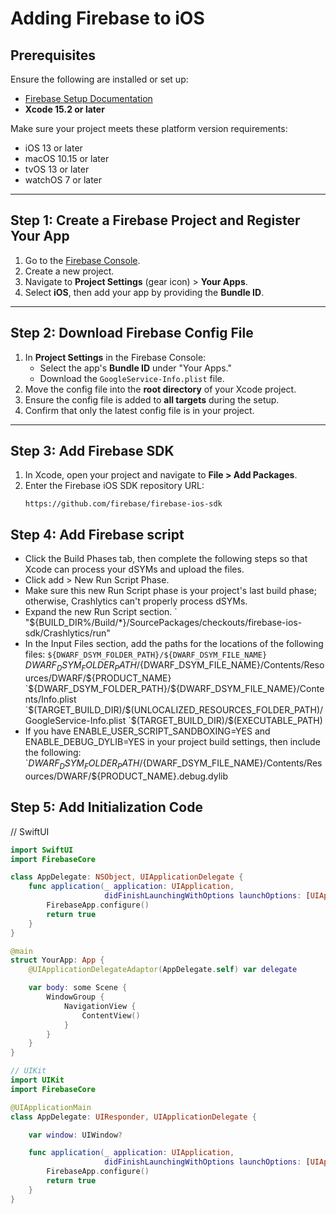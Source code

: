 # Adding Firebase to iOS

## Prerequisites

Ensure the following are installed or set up:

- [Firebase Setup Documentation](https://firebase.google.com/docs/ios/setup?authuser=0&hl=en)
- **Xcode 15.2 or later**

Make sure your project meets these platform version requirements:

- iOS 13 or later  
- macOS 10.15 or later  
- tvOS 13 or later  
- watchOS 7 or later  

---

## Step 1: Create a Firebase Project and Register Your App

1. Go to the [Firebase Console](https://console.firebase.google.com/).
2. Create a new project.
3. Navigate to **Project Settings** (gear icon) > **Your Apps**.
4. Select **iOS**, then add your app by providing the **Bundle ID**.

---

## Step 2: Download Firebase Config File

1. In **Project Settings** in the Firebase Console:
   - Select the app's **Bundle ID** under "Your Apps."
   - Download the `GoogleService-Info.plist` file.
2. Move the config file into the **root directory** of your Xcode project.
3. Ensure the config file is added to **all targets** during the setup.
4. Confirm that only the latest config file is in your project.

---

## Step 3: Add Firebase SDK

1. In Xcode, open your project and navigate to **File > Add Packages**.
2. Enter the Firebase iOS SDK repository URL:  
   ```text
   https://github.com/firebase/firebase-ios-sdk

 ## Step 4: Add Firebase script

* Click the Build Phases tab, then complete the following steps so that Xcode can process your dSYMs and upload the files.
* Click add > New Run Script Phase.
* Make sure this new Run Script phase is your project's last build phase; otherwise, Crashlytics can't properly process dSYMs.
* Expand the new Run Script section.
` "${BUILD_DIR%/Build/*}/SourcePackages/checkouts/firebase-ios-sdk/Crashlytics/run"
* In the Input Files section, add the paths for the locations of the following files:
`${DWARF_DSYM_FOLDER_PATH}/${DWARF_DSYM_FILE_NAME}
` ${DWARF_DSYM_FOLDER_PATH}/${DWARF_DSYM_FILE_NAME}/Contents/Resources/DWARF/${PRODUCT_NAME}
`${DWARF_DSYM_FOLDER_PATH}/${DWARF_DSYM_FILE_NAME}/Contents/Info.plist
`$(TARGET_BUILD_DIR)/$(UNLOCALIZED_RESOURCES_FOLDER_PATH)/GoogleService-Info.plist
`$(TARGET_BUILD_DIR)/$(EXECUTABLE_PATH)
* If you have ENABLE_USER_SCRIPT_SANDBOXING=YES and ENABLE_DEBUG_DYLIB=YES in your project build settings, then include the following:
`${DWARF_DSYM_FOLDER_PATH}/${DWARF_DSYM_FILE_NAME}/Contents/Resources/DWARF/${PRODUCT_NAME}.debug.dylib

## Step 5: Add Initialization Code

// SwiftUI

```swift
import SwiftUI
import FirebaseCore

class AppDelegate: NSObject, UIApplicationDelegate {
    func application(_ application: UIApplication,
                     didFinishLaunchingWithOptions launchOptions: [UIApplication.LaunchOptionsKey: Any]? = nil) -> Bool {
        FirebaseApp.configure()
        return true
    }
}

@main
struct YourApp: App {
    @UIApplicationDelegateAdaptor(AppDelegate.self) var delegate

    var body: some Scene {
        WindowGroup {
            NavigationView {
                ContentView()
            }
        }
    }
}

// UIKit
import UIKit
import FirebaseCore

@UIApplicationMain
class AppDelegate: UIResponder, UIApplicationDelegate {

    var window: UIWindow?

    func application(_ application: UIApplication,
                     didFinishLaunchingWithOptions launchOptions: [UIApplication.LaunchOptionsKey: Any]?) -> Bool {
        FirebaseApp.configure()
        return true
    }
}
